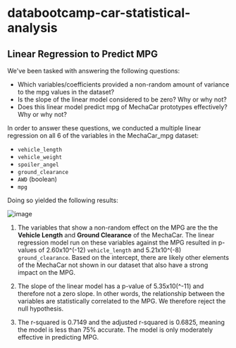 # databootcamp-car-statistical-analysis

## Linear Regression to Predict MPG
We've been tasked with answering the following questions:
- Which variables/coefficients provided a non-random amount of variance to the mpg values in the dataset?
- Is the slope of the linear model considered to be zero? Why or why not?
- Does this linear model predict mpg of MechaCar prototypes effectively? Why or why not?

In order to answer these questions, we conducted a multiple linear regression on all 6 of the variables in the MechaCar_mpg dataset:
- `vehicle_length`
- `vehicle_weight`
- `spoiler_angel`
- `ground_clearance`
- `AWD` (boolean)
- `mpg`

Doing so yielded the following results:

![image](https://user-images.githubusercontent.com/31219195/188522932-df2e59fc-54c0-424d-bbfb-4d34293e0c53.png)

1. The variables that show a non-random effect on the MPG are the the **Vehicle Length** and **Ground Clearance** of the MechaCar. The linear regression model run on these variables against the MPG resulted in p-values of 2.60x10^(-12) `vehicle_length` and 5.21x10^(-8) `ground_clearance`. Based on the intercept, there are likely other elements of the MechaCar not shown in our dataset that also have a strong impact on the MPG.

2. The slope of the linear model has a p-value of 5.35x10(^-11) and therefore not a zero slope. In other words, the relationship between the variables are statistically correlated to the MPG. We therefore reject the null hypothesis.

3. The r-squared is 0.7149 and the adjusted r-squared is 0.6825, meaning the model is less than 75% accurate. The model is only moderately effective in predicting MPG.
